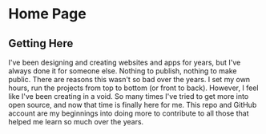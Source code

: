 # Home Page

## Getting Here
I've been designing and creating websites and apps for years, but I've always done it for someone else.  Nothing to publish, nothing to make public.  There are reasons this wasn't so bad over the years. I set my own hours, run the projects from top to bottom (or front to back).  However, I feel like I've been creating in a void.  So many times I've tried to get more into open source, and now that time is finally here for me.  This repo and GitHub account are my beginnings into doing more to contribute to all those that helped me learn so much over the years.
